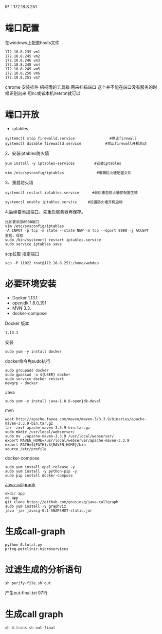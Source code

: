 IP：172.18.8.251

# 端口配置
在windows上配置hosts文件
```
172.18.8.239 vm1 
172.18.8.245 vm2 
172.18.8.246 vm3 
172.18.8.248 vm4 
172.18.8.249 vm5 
172.18.8.250 vm6 
172.18.8.251 vm7
```

chrome 
安装插件 梧桐雨的工具箱 
用来扫描端口
这个并不能在端口没有服务的时候识别出来
用nc或者本机netstat就可以



# 端口开放

- iptables
```
systemctl stop firewalld.service                #停止firewall
systemctl disable firewalld.service           #禁止firewall开机启动
```

2、安装iptables防火墙
```
yum install -y iptables-services         #安装iptables

vim /etc/sysconfig/iptables               #编辑防火墙配置文件
```

3、重启防火墙
```
systemctl restart iptables.service      #最后重启防火墙使配置生效

systemctl enable iptables.service     #设置防火墙开机启动
```

4.后续要添加端口，先重启服务器再保存。
```
比如要添加8080端口
vim /etc/sysconfig/iptables
-A INPUT -p tcp -m state --state NEW -m tcp --dport 8080 -j ACCEPT
重启，保存
sudo /bin/systemctl restart iptables.service
sudo service iptables save
```

scp拉取 指定端口
```
scp -P 11022 root@172.18.8.251:/home/webdep .
```
# 必要环境安装
- Docker 1.13.1
- openjdk 1.8.0_191
- MVN 3.3.
- docker-compose

Docker
版本
```
1.13.1
```

安装
```
sudo yum -y install docker
```
docker命令免sudo执行
```
sudo groupadd docker
sudo gpasswd -a ${USER} docker
sudo service docker restart
newgrp - docker
```

Java
```
sudo yum -y install java-1.8.0-openjdk-devel
```

mvn
```
wget http://apache.fayea.com/maven/maven-3/3.3.9/binaries/apache-maven-3.3.9-bin.tar.gz
tar -zxvf apache-maven-3.3.9-bin.tar.gz
sudo mkdir /usr/local/webserver/
sudo mv ./apache-maven-3.3.9 /usr/local/webserver/
export MAVEN_HOME=/usr/local/webserver/apache-maven-3.3.9 
export PATH=${PATH}:${MAVEN_HOME}/bin
source /etc/profile 
```
docker-compose
```
sudo yum install epel-release -y
sudo yum install -y python-pip -y
sudo pip install docker-compose
```

[Java-callgraph](https://github.com/gousiosg/java-callgraph)
```
mkdir app
cd app
git clone https://github.com/gousiosg/java-callgraph
sudo yum install -y graphviz
java -jar javacg-0.1-SNAPSHOT-static.jar 
```
# 生成call-graph
```
python 0.total.py 
pring-petclinic-microservices
```

# 过滤生成的分析语句
```
sh purify-file.sh out
```
产生out-final.txt 97行

# 生成call graph
```
sh 4.trans.sh out-final
```

